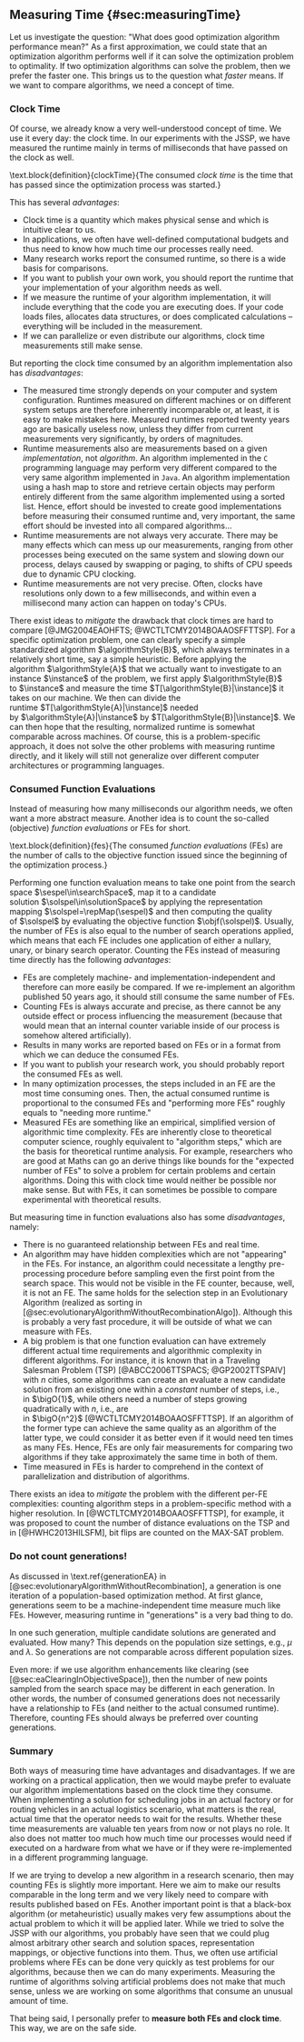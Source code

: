 ## Measuring Time {#sec:measuringTime}

Let us investigate the question: "What does good optimization algorithm performance mean?"
As a first approximation, we could state that an optimization algorithm performs well if it can solve the optimization problem to optimality.
If two optimization algorithms can solve the problem, then we prefer the faster one.
This brings us to the question what *faster* means.
If we want to compare algorithms, we need a concept of time. 

### Clock Time

Of course, we already know a very well-understood concept of time.
We use it every day: the clock time.
In our experiments with the JSSP, we have measured the runtime mainly in terms of milliseconds that have passed on the clock as well.

\text.block{definition}{clockTime}{The consumed *clock time* is the time that has passed since the optimization process was started.}

This has several *advantages*:

- Clock time is a quantity which makes physical sense and which is intuitive clear to us.
- In applications, we often have well-defined computational budgets and thus need to know how much time our processes really need.
- Many research works report the consumed runtime, so there is a wide basis for comparisons.
- If you want to publish your own work, you should report the runtime that your implementation of your algorithm needs as well.
- If we measure the runtime of your algorithm implementation, it will include everything that the code you are executing does.
If your code loads files, allocates data structures, or does complicated calculations &ndash; everything will be included in the measurement.
- If we can parallelize or even distribute our algorithms, clock time measurements still make sense.

But reporting the clock time consumed by an algorithm implementation also has *disadvantages*:

- The measured time strongly depends on your computer and system configuration.
Runtimes measured on different machines or on different system setups are therefore inherently incomparable or, at least, it is easy to make mistakes here.
Measured runtimes reported twenty years ago are basically useless now, unless they differ from current measurements very significantly, by orders of magnitudes.
- Runtime measurements also are measurements based on a given *implementation*, not *algorithm*.
An algorithm implemented in the `C` programming language may perform very different compared to the very same algorithm implemented in `Java`.
An algorithm implementation using a hash map to store and retrieve certain objects may perform entirely different from the same algorithm implemented using a sorted list.
Hence, effort should be invested to create good implementations before measuring their consumed runtime and, very important, the same effort should be invested into all compared algorithms&hellip; 
- Runtime measurements are not always very accurate.
There may be many effects which can mess up our measurements, ranging from other processes being executed on the same system and slowing down our process, delays caused by swapping or paging, to shifts of CPU speeds due to dynamic CPU clocking.
- Runtime measurements are not very precise.
Often, clocks have resolutions only down to a few milliseconds, and within even a millisecond many action can happen on today's CPUs.

There exist ideas to *mitigate* the drawback that clock times are hard to compare&nbsp;[@JMG2004EAOHFTS; @WCTLTCMY2014BOAAOSFFTTSP].
For a specific optimization problem, one can clearly specify a simple standardized algorithm&nbsp;$\algorithmStyle{B}$, which always terminates in a relatively short time, say a simple heuristic.
Before applying the algorithm&nbsp;$\algorithmStyle{A}$ that we actually want to investigate to an instance&nbsp;$\instance$ of the problem, we first apply&nbsp;$\algorithmStyle{B}$ to&nbsp;$\instance$ and measure the time&nbsp;$T[\algorithmStyle{B}|\instance]$ it takes on our machine.
We then can divide the runtime&nbsp;$T[\algorithmStyle{A}|\instance]$ needed by&nbsp;$\algorithmStyle{A}|\instance$ by&nbsp;$T[\algorithmStyle{B}|\instance]$.
We can then hope that the resulting, normalized runtime is somewhat comparable across machines.
Of course, this is a problem-specific approach, it does not solve the other problems with measuring runtime directly, and it likely will still not generalize over different computer architectures or programming languages. 

### Consumed Function Evaluations

Instead of measuring how many milliseconds our algorithm needs, we often want a more abstract measure.
Another idea is to count the so-called (objective) *function evaluations* or FEs for short.

\text.block{definition}{fes}{The consumed *function evaluations*&nbsp;(FEs) are the number of calls to the objective function issued since the beginning of the optimization process.}

Performing one function evaluation means to take one point from the search space&nbsp;$\sespel\in\searchSpace$, map it to a candidate solution&nbsp;$\solspel\in\solutionSpace$ by applying the representation mapping&nbsp;$\solspel=\repMap(\sespel)$ and then computing the quality of&nbsp;$\solspel$ by evaluating the objective function&nbsp;$\objf(\solspel)$.
Usually, the number of FEs is also equal to the number of search operations applied, which means that each FE includes one application of either a nullary, unary, or binary search operator. 
Counting the FEs instead of measuring time directly has the following *advantages*:

- FEs are completely machine- and implementation-independent and therefore can more easily be compared.
If we re-implement an algorithm published 50 years ago, it should still consume the same number of FEs.
- Counting FEs is always accurate and precise, as there cannot be any outside effect or process influencing the measurement (because that would mean that an internal counter variable inside of our process is somehow altered artificially). 
- Results in many works are reported based on FEs or in a format from which we can deduce the consumed FEs.
- If you want to publish your research work, you should probably report the consumed FEs as well. 
- In many optimization processes, the steps included in an FE are the most time consuming ones.
Then, the actual consumed runtime is proportional to the consumed FEs and "performing more FEs" roughly equals to "needing more runtime."
- Measured FEs are something like an empirical, simplified version of algorithmic time complexity.
FEs are inherently close to theoretical computer science, roughly equivalent to "algorithm steps," which are the basis for theoretical runtime analysis.
For example, researchers who are good at Maths can go an derive things like bounds for the "expected number of FEs" to solve a problem for certain problems and certain algorithms.
Doing this with clock time would neither be possible nor make sense.
But with FEs, it can sometimes be possible to compare experimental with theoretical results.

But measuring time in function evaluations also has some *disadvantages*, namely:

- There is no guaranteed relationship between FEs and real time.
- An algorithm may have hidden complexities which are not "appearing" in the FEs.
For instance, an algorithm could necessitate a lengthy pre-processing procedure before sampling even the first point from the search space.
This would not be visible in the FE counter, because, well, it is not an FE.
The same holds for the selection step in an Evolutionary Algorithm (realized as sorting in [@sec:evolutionaryAlgorithmWithoutRecombinationAlgo]).
Although this is probably a very fast procedure, it will be outside of what we can measure with FEs. 
- A big problem is that one function evaluation can have extremely different actual time requirements and algorithmic complexity in different algorithms.
For instance, it is known that in a Traveling Salesman Problem (TSP)&nbsp;[@ABCC2006TTSPACS; @GP2002TTSPAIV] with $n$&nbsp;cities, some algorithms can create an evaluate a new candidate solution from an existing one within a *constant* number of steps, i.e., in&nbsp;$\bigO{1}$, while others need a number of steps growing quadratically with&nbsp;$n$, i.e., are in&nbsp;$\bigO{n^2}$&nbsp;[@WCTLTCMY2014BOAAOSFFTTSP].
If an algorithm of the former type can achieve the same quality as an algorithm of the latter type, we could consider it as better even if it would need ten times as many FEs.
Hence, FEs are only fair measurements for comparing two algorithms if they take approximately the same time in both of them.
- Time measured in FEs is harder to comprehend in the context of parallelization and distribution of algorithms.

There exists an idea to *mitigate* the problem with the different per-FE complexities:
counting algorithm steps in a problem-specific method with a higher resolution.
In&nbsp;[@WCTLTCMY2014BOAAOSFFTTSP], for example, it was proposed to count the number of distance evaluations on the TSP and in&nbsp;[@HWHC2013HILSFM], bit flips are counted on the MAX-SAT problem.

### Do not count generations!

As discussed in \text.ref{generationEA} in [@sec:evolutionaryAlgorithmWithoutRecombination], a generation is one iteration of a population-based optimization method.
At first glance, generations seem to be a machine-independent time measure much like FEs.
However, measuring runtime in "generations" is a very bad thing to do.

In one such generation, multiple candidate solutions are generated and evaluated.
How many?
This depends on the population size settings, e.g., $\mu$ and&nbsp;$\lambda$.
So generations are not comparable across different population sizes.

Even more: if we use algorithm enhancements like clearing (see [@sec:eaClearingInObjectiveSpace]), then the number of new points sampled from the search space may be different in each generation.
In other words, the number of consumed generations does not necessarily have a relationship to FEs (and neither to the actual consumed runtime).
Therefore, counting FEs should always be preferred over counting generations.

### Summary

Both ways of measuring time have advantages and disadvantages.
If we are working on a practical application, then we would maybe prefer to evaluate our algorithm implementations based on the clock time they consume.
When implementing a solution for scheduling jobs in an actual factory or for routing vehicles in an actual logistics scenario, what matters is the real, actual time that the operator needs to wait for the results.
Whether these time measurements are valuable ten years from now or not plays no role.
It also does not matter too much how much time our processes would need if executed on a hardware from what we have or if they were re-implemented in a different programming language.

If we are trying to develop a new algorithm in a research scenario, then may counting FEs is slightly more important.
Here we aim to make our results comparable in the long term and we very likely need to compare with results published based on FEs.
Another important point is that a black-box algorithm (or metaheuristic) usually makes very few assumptions about the actual problem to which it will be applied later.
While we tried to solve the JSSP with our algorithms, you probably have seen that we could plug almost arbitrary other search and solution spaces, representation mappings, or objective functions into them.
Thus, we often use artificial problems where FEs can be done very quickly as test problems for our algorithms, because then we can do many experiments.
Measuring the runtime of algorithms solving artificial problems does not make that much sense, unless we are working on some algorithms that consume an unusual amount of time.

That being said, I personally prefer to **measure both FEs and clock time**.
This way, we are on the safe side.

